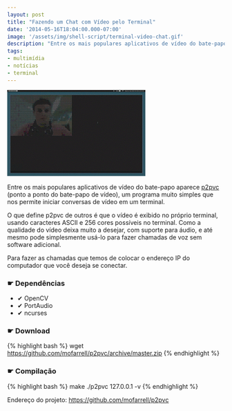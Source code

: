 ```yaml
---
layout: post
title: "Fazendo um Chat com Vídeo pelo Terminal"
date: '2014-05-16T18:04:00.000-07:00'
image: '/assets/img/shell-script/terminal-video-chat.gif'
description: "Entre os mais populares aplicativos de vídeo do bate-papo aparece p2pvc"
tags:
- multimídia
- notícias
- terminal
---
```

 
![Fazendo um Chat com Vídeo pelo Terminal](/assets/img/shell-script/terminal-video-chat.gif "Fazendo um Chat com Vídeo pelo Terminal")

Entre os mais populares aplicativos de vídeo do bate-papo aparece [p2pvc](https://github.com/mofarrell/p2pvc) (ponto a ponto do bate-papo de vídeo), um programa muito simples  que nos permite iniciar conversas de vídeo em um terminal.

O que define p2pvc de outros é que o vídeo é exibido no próprio  terminal, usando caracteres ASCII e 256 cores possíveis no terminal.
Como a qualidade do vídeo deixa muito a desejar, com suporte para  áudio, e até mesmo pode simplesmente usá-lo para fazer chamadas de voz  sem software adicional.

Para fazer as chamadas que temos de colocar o endereço IP do computador que você deseja se conectar.

### ☛ Dependências

+ ✔ OpenCV
+ ✔ PortAudio
+ ✔ ncurses

### ☛ Download
{% highlight bash %}
wget https://github.com/mofarrell/p2pvc/archive/master.zip
{% endhighlight %}

### ☛ Compilação
{% highlight bash %}
make
./p2pvc 127.0.0.1 -v
{% endhighlight %}

Endereço do projeto: <https://github.com/mofarrell/p2pvc>

<script async src="https://pagead2.googlesyndication.com/pagead/js/adsbygoogle.js"></script>

<!-- Informat -->
<ins class="adsbygoogle"
 style="display:block"
 data-ad-client="ca-pub-2838251107855362"
 data-ad-slot="2327980059"
 data-ad-format="auto"
 data-full-width-responsive="true"></ins>

<script>
(adsbygoogle = window.adsbygoogle || []).push({});
</script>

